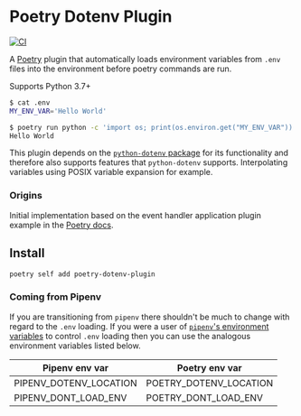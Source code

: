 # Poetry Dotenv Plugin

[![CI](https://github.com/mpeteuil/poetry-dotenv-plugin/actions/workflows/build.yml/badge.svg)](https://github.com/mpeteuil/poetry-dotenv-plugin/actions/workflows/build.yml)

A [Poetry](https://python-poetry.org/) plugin that automatically loads environment variables from `.env` files into the environment before poetry commands are run.

Supports Python 3.7+

```sh
$ cat .env
MY_ENV_VAR='Hello World'

$ poetry run python -c 'import os; print(os.environ.get("MY_ENV_VAR"))'
Hello World
```

This plugin depends on the [`python-dotenv` package](https://github.com/theskumar/python-dotenv) for its functionality and therefore also supports features that `python-dotenv` supports. Interpolating variables using POSIX variable expansion for example.

### Origins

Initial implementation based on the event handler application plugin example in the [Poetry docs](https://python-poetry.org/docs/plugins/#event-handler).

## Install

```sh
poetry self add poetry-dotenv-plugin
```

### Coming from Pipenv

If you are transitioning from `pipenv` there shouldn't be much to change with regard to the `.env` loading. If you were a user of [`pipenv`'s environment variables](https://pipenv.pypa.io/en/latest/advanced/#automatic-loading-of-env) to control `.env` loading then you can use the analogous environment variables listed below.

Pipenv env var | Poetry env var
-------------- | ----------------------
PIPENV_DOTENV_LOCATION | POETRY_DOTENV_LOCATION
PIPENV_DONT_LOAD_ENV | POETRY_DONT_LOAD_ENV
